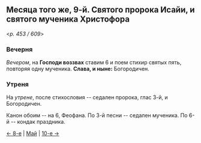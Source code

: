 
## Месяца того же, 9-й. Святого пророка Исайи, и святого мученика Христофора

<*p. 453 / 609*>

### Вечерня

*Вечером*, на **Господи воззвах** ставим 6 и поем стихир святых пять, повторяя одну мученика. 
**Слава, и ныне:** Богородичен.  

### Утреня

На *утрене*, после стихословия -- седален пророка, глас 3-й, и Богородичен. 

Канон обоим -- на 6, Феофана. 
По 3-й песни -- седален мученика. 
По 6-й -- кондак праздника.  

[← 8-е](05_08_EUR.ru.md) | [Май](README.md#9-й) | [10-е →](05_10_EUR.ru.md)
